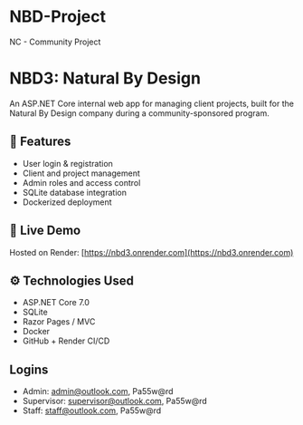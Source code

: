 # NBD-Project
NC - Community Project 

# NBD3: Natural By Design

An ASP.NET Core internal web app for managing client projects, built for the Natural By Design company during a community-sponsored program.

## 🔧 Features
- User login & registration
- Client and project management
- Admin roles and access control
- SQLite database integration
- Dockerized deployment

## 🚀 Live Demo
Hosted on Render: [https://nbd3.onrender.com](https://nbd3.onrender.com)

## ⚙️ Technologies Used
- ASP.NET Core 7.0
- SQLite
- Razor Pages / MVC
- Docker
- GitHub + Render CI/CD

## Logins 
- Admin: admin@outlook.com, Pa55w@rd
- Supervisor: supervisor@outlook.com, Pa55w@rd
- Staff: staff@outlook.com, Pa55w@rd


